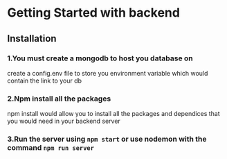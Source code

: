 # Getting Started with backend 

## Installation

### 1.You must create a mongodb to host you database on
create a config.env file to store you environment variable which would contain the link to your db

### 2.Npm install all the packages 
  npm install would allow you to install all the packages and dependices that you would need in your backend server
  
### 3.Run the server using `npm start` or use nodemon with the command `npm run server`

